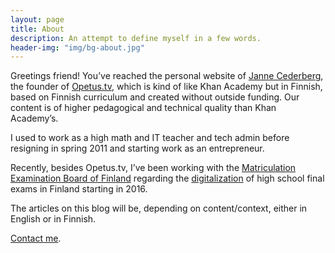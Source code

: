 ```yaml
---
layout: page
title: About
description: An attempt to define myself in a few words.
header-img: "img/bg-about.jpg"
---
```


Greetings friend! You’ve reached the personal website of [Janne Cederberg][twitter], the founder of [Opetus.tv][otv], which is kind of like Khan Academy but in Finnish, based on Finnish curriculum and created without outside funding. Our content is of higher pedagogical and technical quality than Khan Academy’s.

I used to work as a high math and IT teacher and tech admin before resigning in spring 2011 and starting work as an entrepreneur.

Recently, besides Opetus.tv, I’ve been working with the [Matriculation Examination Board of Finland][meb] regarding the [digitalization][digi] of high school final exams in Finland starting in 2016.

The articles on this blog will be, depending on content/context, either in English or in Finnish.

[Contact me][contact].

[twitter]: https://twitter.com/jannecederberg
[otv]: http://opetus.tv/
[meb]: http://www.ylioppilastutkinto.fi/
[digi]: http://digabi.fi/
[contact]: /contact/